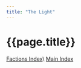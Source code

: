 ```yaml
---
title: "The Light"
---
```


# {{page.title}}

[Factions Index](../Summary)\\
[Main Index](../../index)